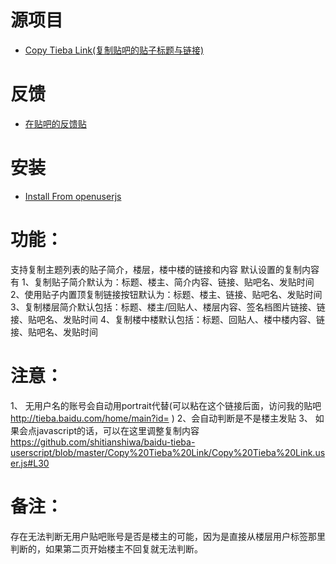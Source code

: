 # 源项目
* [Copy Tieba Link(复制贴吧的贴子标题与链接)](https://greasyfork.org/en/scripts/17375-copy-tieba-link)
# 反馈
- [在贴吧的反馈贴](https://tieba.baidu.com/p/6393045120)
# 安装
- [Install From openuserjs](https://openuserjs.org/scripts/shitianshiwa/Copy_Tieba_Link)
# 功能：
支持复制主题列表的贴子简介，楼层，楼中楼的链接和内容
默认设置的复制内容有
1、复制贴子简介默认为：标题、楼主、简介内容、链接、贴吧名、发贴时间
2、使用贴子内置顶复制链接按钮默认为：标题、楼主、链接、贴吧名、发贴时间
3、复制楼层简介默认包括：标题、楼主/回贴人、楼层内容、签名档图片链接、链接、贴吧名、发贴时间
4、复制楼中楼默认包括：标题、回贴人、楼中楼内容、链接、贴吧名、发贴时间

# 注意：
1、 无用户名的账号会自动用portrait代替(可以粘在这个链接后面，访问我的贴吧 http://tieba.baidu.com/home/main?id= )
2、会自动判断是不是楼主发贴
3、 如果会点javascript的话，可以在这里调整复制内容 https://github.com/shitianshiwa/baidu-tieba-userscript/blob/master/Copy%20Tieba%20Link/Copy%20Tieba%20Link.user.js#L30

# 备注：
存在无法判断无用户贴吧账号是否是楼主的可能，因为是直接从楼层用户标签那里判断的，如果第二页开始楼主不回复就无法判断。
